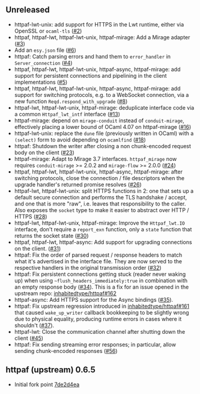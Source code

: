 Unreleased
--------------

- httpaf-lwt-unix: add support for HTTPS in the Lwt runtime, either via OpenSSL
  or `ocaml-tls` ([#2](https://github.com/anmonteiro/httpaf/pull/2))
- httpaf, httpaf-lwt, httpaf-lwt-unix, httpaf-mirage: Add a Mirage adapter
  ([#3](https://github.com/anmonteiro/httpaf/pull/3))
- Add an `esy.json` file ([#6](https://github.com/anmonteiro/httpaf/pull/6))
- httpaf: Catch parsing errors and hand them to `error_handler` in
  `Server_connection` ([#4](https://github.com/anmonteiro/httpaf/pull/4))
- httpaf, httpaf-lwt, httpaf-lwt-unix, httpaf-async, httpaf-mirage: add support
  for persistent connections and pipelining in the client implementations
  ([#5](https://github.com/anmonteiro/httpaf/pull/5))
- httpaf, httpaf-lwt, httpaf-lwt-unix, httpaf-async, httpaf-mirage: add support
  for switching protocols, e.g. to a WebSocket connection, via a new function
  `Reqd.respond_with_upgrade`
  ([#8](https://github.com/anmonteiro/httpaf/pull/8))
- httpaf-lwt, httpaf-lwt-unix, httpaf-mirage: deduplicate interface code via a
  common `Httpaf_lwt_intf` interface
  ([#13](https://github.com/anmonteiro/httpaf/pull/13))
- httpaf-mirage: depend on `mirage-conduit` instead of `conduit-mirage`,
  effectively placing a lower bound of OCaml 4.07 on httpaf-mirage
  ([#16](https://github.com/anmonteiro/httpaf/pull/16))
- httpaf-lwt-unix: replace the `dune` file (previously written in OCaml) with a
  `(select)` form to avoid depending on `ocamlfind`
  ([#18](https://github.com/anmonteiro/httpaf/pull/18))
- httpaf: Shutdown the writer after closing a non chunk-encoded request body on
  the client ([#23](https://github.com/anmonteiro/httpaf/pull/23))
- httpaf-mirage: Adapt to Mirage 3.7 interfaces. `httpaf_mirage` now requires
  `conduit-mirage` >= 2.0.2 and `mirage-flow` >= 2.0.0
  ([#24](https://github.com/anmonteiro/httpaf/pull/24))
- httpaf, httpaf-lwt, httpaf-lwt-unix, httpaf-async, httpaf-mirage: after
  switching protocols, close the connection / file descriptors when the upgrade
  handler's returned promise resolves
  ([#26](https://github.com/anmonteiro/httpaf/pull/26))
- httpaf-lwt, httpaf-lwt-unix: split HTTPS functions in 2: one that sets up a
  default secure connection and performs the TLS handshake / accept, and one
  that is more "raw", i.e. leaves that responsibility to the caller. Also
  exposes the `socket` type to make it easier to abstract over HTTP / HTTPS
  ([#28](https://github.com/anmonteiro/httpaf/pull/28))
- httpaf-lwt, httpaf-lwt-unix, httpaf-mirage: Improve the `Httpaf_lwt.IO`
  interface, don't require a `report_exn` function, only a `state` function
  that returns the socket state
  ([#30](https://github.com/anmonteiro/httpaf/pull/30))
- httpaf, httpaf-lwt, httpaf-async: Add support for upgrading connections on
  the client. ([#31](https://github.com/anmonteiro/httpaf/pull/31))
- httpaf: Fix the order of parsed request / response headers to match what it's
  advertised in the interface file. They are now served to the respective
  handlers in the original transmission order
  ([#32](https://github.com/anmonteiro/httpaf/pull/32))
- httpaf: Fix persistent connections getting stuck (reader never waking up)
  when using `~flush_headers_immediately:true` in combination with an empty
  response body ([#34](https://github.com/anmonteiro/httpaf/pull/34)). This is
  a fix for an issue opened in the upstream repo:
  [inhabitedtype/httpaf#162](https://github.com/inhabitedtype/httpaf/issues/162)
- httpaf-async: Add HTTPS support for the Async bindings
  ([#35](https://github.com/anmonteiro/httpaf/pull/35)).
- httpaf: Fix upstream regression introduced in
  [inhabitedtype/httpaf#161](https://github.com/inhabitedtype/httpaf/pull/161)
  that caused `wake_up_writer` callback bookkeeping to be slightly wrong due to
  physical equality, producing runtime errors in cases where it shouldn't
  ([#37](https://github.com/anmonteiro/httpaf/pull/37)).
- httpaf-lwt: Close the communication channel after shutting down the client
  ([#45](https://github.com/anmonteiro/httpaf/pull/45))
- httpaf: Fix sending streaming error responses; in particular, allow sending
  chunk-encoded responses ([#56](https://github.com/anmonteiro/httpaf/pull/56))

httpaf (upstream) 0.6.5
--------------

- Initial fork point
  [7de2d4ea](https://github.com/anmonteiro/httpaf/commit/7de2d4ea3bd09984d398854460a2d4c8a8e42127)
